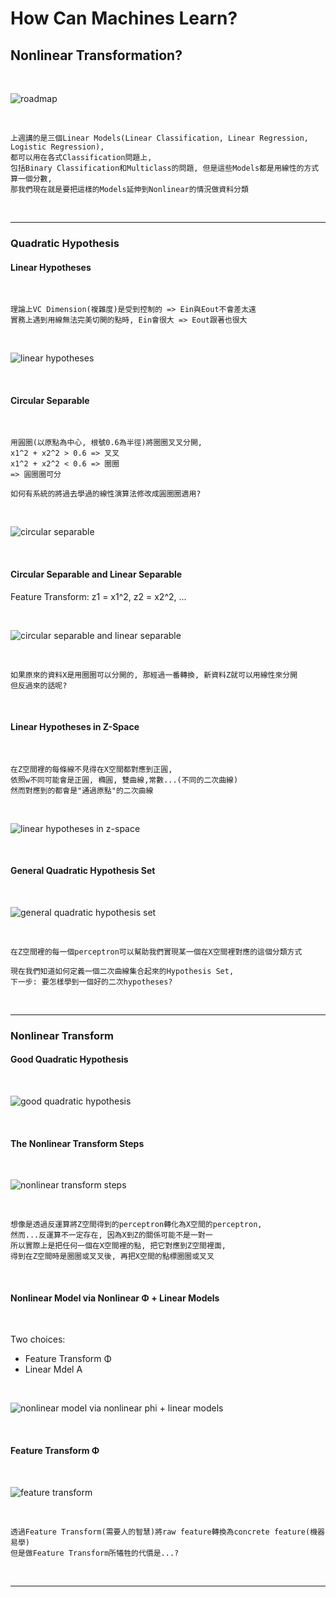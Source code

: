 # How Can Machines Learn?

## Nonlinear Transformation?

<br />

![roadmap](https://github.com/linda2020130/Notes_ML-Foundations/blob/master/Pictures/Week%2012/roadmap.PNG)

<br />

```
上週講的是三個Linear Models(Linear Classification, Linear Regression, Logistic Regression),
都可以用在各式Classification問題上, 
包括Binary Classification和Multiclass的問題, 但是這些Models都是用線性的方式算一個分數, 
那我們現在就是要把這樣的Models延伸到Nonlinear的情況做資料分類
```

<br />

***

### Quadratic Hypothesis

#### Linear Hypotheses

<br />

```
理論上VC Dimension(複雜度)是受到控制的 => Ein與Eout不會差太遠
實務上遇到用線無法完美切開的點時, Ein會很大 => Eout跟著也很大
```

<br />

![linear hypotheses](https://github.com/linda2020130/Notes_ML-Foundations/blob/master/Pictures/Week%2012/linear%20hypotheses.PNG)

<br />

#### Circular Separable

<br />

```
用圓圈(以原點為中心, 根號0.6為半徑)將圈圈叉叉分開,
x1^2 + x2^2 > 0.6 => 叉叉
x1^2 + x2^2 < 0.6 => 圈圈
=> 圓圈圈可分

如何有系統的將過去學過的線性演算法修改成圓圈圈適用?
```

<br />

![circular separable](https://github.com/linda2020130/Notes_ML-Foundations/blob/master/Pictures/Week%2012/circular%20separable.PNG)

<br />

#### Circular Separable and Linear Separable

Feature Transform: z1 = x1^2, z2 = x2^2, ...

<br />

![circular separable and linear separable](https://github.com/linda2020130/Notes_ML-Foundations/blob/master/Pictures/Week%2012/circular%20separable%20and%20linear%20separable.PNG)

<br />

```
如果原來的資料X是用圈圈可以分開的, 那經過一番轉換, 新資料Z就可以用線性來分開
但反過來的話呢?
```

<br />

#### Linear Hypotheses in Z-Space

<br />

```
在Z空間裡的每條線不見得在X空間都對應到正圓,
依照w不同可能會是正圓, 橢圓, 雙曲線,常數...(不同的二次曲線)
然而對應到的都會是"通過原點"的二次曲線
```

<br />

![linear hypotheses in z-space](https://github.com/linda2020130/Notes_ML-Foundations/blob/master/Pictures/Week%2012/linear%20hypotheses%20in%20z-space.PNG)

<br />

#### General Quadratic Hypothesis Set

<br />

![general quadratic hypothesis set](https://github.com/linda2020130/Notes_ML-Foundations/blob/master/Pictures/Week%2012/general%20quadratic%20hypothesis%20set.PNG)

<br />

```
在Z空間裡的每一個perceptron可以幫助我們實現某一個在X空間裡對應的這個分類方式

現在我們知道如何定義一個二次曲線集合起來的Hypothesis Set,
下一步: 要怎樣學到一個好的二次hypotheses?
```

<br />

***

### Nonlinear Transform

#### Good Quadratic Hypothesis

<br />

![good quadratic hypothesis]()

<br />

#### The Nonlinear Transform Steps

<br />

![nonlinear transform steps]()

<br />

```
想像是透過反運算將Z空間得到的perceptron轉化為X空間的perceptron,
然而...反運算不一定存在, 因為X到Z的關係可能不是一對一
所以實際上是把任何一個在X空間裡的點, 把它對應到Z空間裡面, 
得到在Z空間時是圈圈或叉叉後, 再把X空間的點標圈圈或叉叉
```

<br />

#### Nonlinear Model via Nonlinear Φ + Linear Models

<br />

Two choices:
* Feature Transform Φ
* Linear Mdel A

<br />

![nonlinear model via nonlinear phi + linear models]()

<br />

#### Feature Transform Φ

<br />

![feature transform]()

<br />

```
透過Feature Transform(需要人的智慧)將raw feature轉換為concrete feature(機器易學)
但是做Feature Transform所犧牲的代價是...?
```

<br />

***












